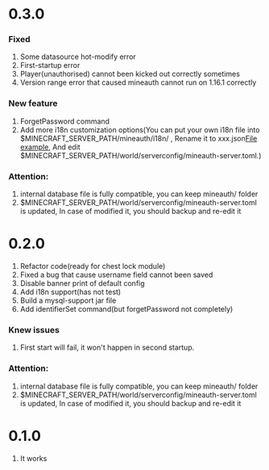 # 0.3.0

### Fixed

1. Some datasource hot-modify error
2. First-startup error
3. Player(unauthorised) cannot been kicked out correctly sometimes
4. Version range error that caused mineauth cannot run on 1.16.1 correctly

### New feature

1. ForgetPassword command
2. Add more i18n customization options(You can put your own i18n file into $MINECRAFT_SERVER_PATH/mineauth/i18n/ ,
   Rename it to xxx.json[File example](src/main/resources/assets/mineauth/json/i18n), And edit
   $MINECRAFT_SERVER_PATH/world/serverconfig/mineauth-server.toml.)

### Attention:

1. internal database file is fully compatible, you can keep mineauth/ folder
2. $MINECRAFT_SERVER_PATH/world/serverconfig/mineauth-server.toml is updated, In case of modified it, you should backup
   and re-edit it

# 0.2.0

1. Refactor code(ready for chest lock module)
2. Fixed a bug that cause username field cannot been saved
3. Disable banner print of default config
4. Add i18n support(has not test)
5. Build a mysql-support jar file
6. Add identifierSet command(but forgetPassword not completely)

### Knew issues

1. First start will fail, it won't happen in second startup.

### Attention:

1. internal database file is fully compatible, you can keep mineauth/ folder
2. $MINECRAFT_SERVER_PATH/world/serverconfig/mineauth-server.toml is updated, In case of modified it, you should backup
   and re-edit it

# 0.1.0

1. It works